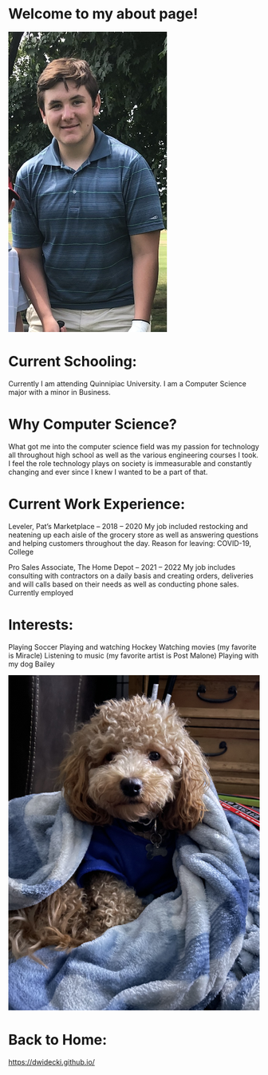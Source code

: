 # Welcome to my about page!
![Dylan](./images/dylan.jpg)
# Current Schooling:

Currently I am attending Quinnipiac University. I am a Computer Science major with a minor in Business.

# Why Computer Science?

What got me into the computer science field was my passion for technology all throughout high school as well as the various engineering courses I took. I feel the role technology plays on society is immeasurable and constantly changing and ever since I knew I wanted to be a part of that.

# Current Work Experience:

Leveler, Pat’s Marketplace – 2018 – 2020
My job included restocking and neatening up each aisle of the grocery store as well as answering questions and helping customers throughout the day.
Reason for leaving: COVID-19, College

Pro Sales Associate, The Home Depot –	2021 – 2022
My job includes consulting with contractors on a daily basis and creating orders, deliveries and will calls based on their needs as well as conducting phone sales.
Currently employed

# Interests:

Playing Soccer
Playing and watching Hockey
Watching movies (my favorite is Miracle)
Listening to music (my favorite artist is Post Malone)
Playing with my dog Bailey

![Bailey](./images/bailey.jpg)

# Back to Home:
https://dwidecki.github.io/
